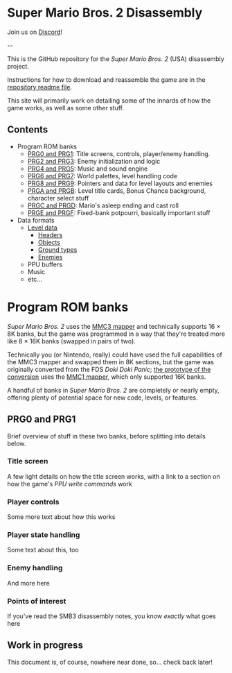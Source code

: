 # Super Mario Bros. 2 Disassembly

Join us on [Discord](https://discord.gg/TsWMMeV)!

--

This is the GitHub repository for the *Super Mario Bros. 2* (USA) disassembly
project.

Instructions for how to download and reassemble the game are in the
[repository readme file](https://github.com/Xkeeper0/smb2).

This site will primarily work on detailing some of the innards of how the game
works, as well as some other stuff.

## Contents

* Program ROM banks
  * [PRG0 and PRG1](#prg0-and-prg1): Title screens, controls, player/enemy handling.
  * [PRG2 and PRG3](#prg2-and-prg3): Enemy initialization and logic
  * [PRG4 and PRG5](#prg4-and-prg5): Music and sound engine
  * [PRG6 and PRG7](#prg6-and-prg7): World palettes, level handling code
  * [PRG8 and PRG9](#prg8-and-prg9): Pointers and data for level layouts and enemies
  * [PRGA and PRGB](#prga-and-prgb): Level title cards, Bonus Chance background, character select stuff
  * [PRGC and PRGD](#prgc-and-prgd): Mario's asleep ending and cast roll
  * [PRGE and PRGF](#prge-and-prgf): Fixed-bank potpourri, basically important stuff
* Data formats
  * [Level data](formats/levels)
    * [Headers](formats/levels#header)
    * [Objects](formats/levels#objects)
    * [Ground types](formats/levels#ground-types)
    * [Enemies](formats/levels#enemy-layouts)
  * PPU buffers
  * Music
  * etc...




# Program ROM banks

*Super Mario Bros. 2* uses the [MMC3 mapper](https://wiki.nesdev.com/w/index.php/MMC3)
and technically supports 16 &times; 8K banks, but the game was programmed in a
way that they're treated more like 8 &times; 16K banks (swapped in pairs of two).

Technically you (or Nintendo, really) could have used the full capabilities of
the MMC3 mapper and swapped them in 8K sections, but the game was originally
converted from the FDS *Doki Doki Panic*;
[the prototype of the conversion](https://tcrf.net/Proto:Super_Mario_Bros._2_(NES%29))
uses the [MMC1 mapper](https://wiki.nesdev.com/w/index.php/MMC1), which only
supported 16K banks.

A handful of banks in *Super Mario Bros. 2* are completely or nearly empty,
offering plenty of potential space for new code, levels, or features.


## PRG0 and PRG1

Brief overview of stuff in these two banks, before splitting into details below.


### Title screen

A few light details on how the title screen works, with a link to a section on
how the game's *PPU write commands* work


### Player controls

Some more text about how this works


### Player state handling

Some text about this, too


### Enemy handling

And more here


### Points of interest

If you've read the SMB3 disassembly notes, you know *exactly* what goes here


## Work in progress

This document is, of course, nowhere near done, so... check back later!
